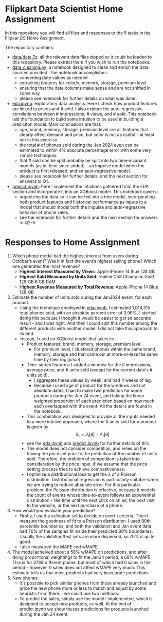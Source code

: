 # Flipkart Data Scientist Home Assignment

In this repository you will find all files and responses to the 5 tasks in the Flipkar DS Home Assignment.

The repository contains:
* [data/data.7z](./data/): all the relevant data files zipped so it could be loaded to this repository. Please extract them if you wish to run the notebooks.
* [data_cleaning.py](./data_cleaning.ipynb): a notebook designed to clean and enrich the data sources provided. The notebook accomplishes:
    * converting date values as needed
    * extracting features for color/s, memory, storage, premium level
    * ensuring that the date columns make sense and are not shifted in some way
    * please see notebook for further details on what was done.
* [eda.ipynb](./eda.ipynb): exploratory data analysis. Here I check how product features are linked to prices and # sold. I also explore the auto-regressive correlations between # impressions, # views, and # sold. This notebook laid the foundation to build some intuition to be used in building a prediciton model. Main conclusions are that:
    * age, brand, memory, storage, premium level are all features that clearly affect demand and price, but color is not as useful - at least not in this exercise.
    * the total # of phones sold during the Jan 2024 even can be estimated to within 4% absolute percentage error with some very simple techniques.
    * that # sold can be split probably be split into two time-invariant models (as in, time since added) - an Impulse model when the product is first released, and an auto-regressive model.
    * please see notebook for further details, and the next section for answers to Q1.
* [predict.ipynb](./predict.ipynb): here I implement the intuitions gathered from the EDA section and incorporate it into an XGBoost model. This notebook covers:
    * organizing the data so it can be fed into a tree model, incorporating both product features and historical performance as inputs to a model that should model both the impulse and auto-regressive behavior of phone sales.
    * see the notebook for further details and the next section for answers to Q2-5.

# Responses to Home Assignment

1. Which phone model had the highest interest from users during October’s event? Was it
in fact the event’s highest selling phone? Which one generated the most revenue?
    * **Highest Interest Measured by Views**: Apple iPhone 14 Blue 128 GB
    * **Highest Sold Measured by Units Sold**: realme C53 Champion Gold 128 GB 6 GB RAM
    * **Highest Revenue Measured by Total Revenue**: Apple iPhone 14 Blue 128 GB
2. Estimate the number of units sold during the Jan2024 event, for each product.
    * Using the technique employed in [eda.ipynb](./eda.ipynb), I estimated 1,014,315 total phones sold, with an absolute percent error of 3.96%. I started doing this because I thought it would be easier to get an accurate result - and I was right. And then I could split this number among the different products with another model. I did not take this approach to its end.
    * Instead, I used an XGBoost model that takes in:
        * Product features: brand, memory, storage, premium level.
            * For premium level, I clustered phones within the same brand, memory, storage and that came out at more-or-less the same time by their $\log(price)$.
        * Time-series features: I added a window for the # impressions, average price, and # units sold (except for the current date's # units sold).
            * I aggregate these values by week, and had 4 weeks of lag.
            * Because I used age of product for the windows and not absolute dates, I had to make two prediction for some products during the Jan 24 event, and taking the linear weighted proportion of each prediction based on how much each overlapped with the event. All the details are found in the notebook.
        * This combination was designed to provide all the inputs needed to a more intutive approach, where the # units sold for a product is given by:
        $$ S_t = J_t[\theta] + A_t[\theta]$$
        * see the [eda.ipynb](./eda.ipynb) and [predict.ipynb](./predict.ipynb) for further details of this.
        * The model does not consider competition, and relies on the having the price set prior to the prediction of the number of units sold. Therefore, the problem of competition is taken into consideration by the price input, if we assume that the price setting process tries to achieve competitiveness.
        * I optimize a distributional loss to get the  $\lambda$ of a Poisson distribution. Distributional regression is particularly suitable when we are trying to reduce absolute error. For this particular problem, the Poisson distribution is effective, because it models the count of events whose time-to-event follows an exponential distribution - like time until the next click on an ad, the next visit to the website, or the next purchase of a phone.
3. How would you evaluate your prediction?
    * Firstly, I used a validation set to decide on overfit criteria. Then I measure the goodness of fit to a Poisson distribution. I used 80th percentile boundaries, and both the validation and Jan event data had 70% of the samples fit inside their predicted 80% boundaries. Usually the validation/test sets are more dispersed, so 70% is quite good.
    * I also measured the MAPE and wMAPE.
4. The model acheived about a 58% wMAPE on predictions, and after doing proportional weightings to fit the Jan24 period, a 68% wMAPE. This is for 2769 different phone, but most of which had 0 sales in the period - however, 0 sales does not affect wMAPE very much. This estimate tells us that most products had very inaccurate predictions.
5. New phones:
    * It's possible to pick similar phones from those already launched and price the new phone more or less to match and adjust by some heuristic from there. , we could use two methods:
    * To predict the sales, simply use the model I implemented, which is designed to accept new products, as well. At the end of [predict.ipynb](./predict.ipynb) we show theses predictions for products launched during the Jan 24 event. 